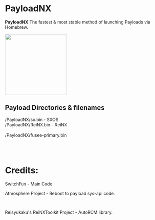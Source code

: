 # PayloadNX
<p><strong>PayloadNX</strong> The fastest & most stable method of launching Payloads via Homebrew.</p>
<img src="https://modparadise.com/payloadnx.jpg" height="200">
<h2>Payload Directories & filenames</h2>
/PayloadNX/sx.bin - SXOS
<br>
/PayloadNX/ReiNX.bin - ReiNX
<br>
<br>
/PayloadNX/fusee-primary.bin
<br>
<br>
<br>
<br>
<h1>Credits:</h1>
<p>SwitchFun - Main Code<br></p>
</hr>
<p>Atmosphere Project - Reboot to payload sys-api code.</p>
</hr>
<br>
<p>Reisyukaku's ReiNXToolkit Project - AutoRCM library.</p>
</hr>
